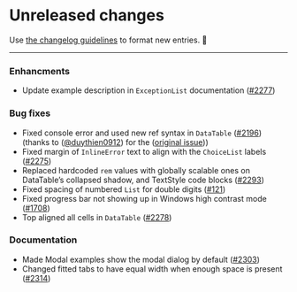 # Unreleased changes

Use [the changelog guidelines](https://git.io/polaris-changelog-guidelines) to format new entries. 💜

---

### Enhancments

- Update example description in `ExceptionList` documentation ([#2277](https://github.com/Shopify/polaris-react/pull/2277))

### Bug fixes

- Fixed console error and used new ref syntax in `DataTable` ([#2196](https://github.com/Shopify/polaris-react/pull/2196)) (thanks to ([@duythien0912](https://github.com/duythien0912)) for the ([original issue](https://github.com/Shopify/polaris/issues/403)))
- Fixed margin of `InlineError` text to align with the `ChoiceList` labels ([#2275](https://github.com/Shopify/polaris-react/pull/2275))
- Replaced hardcoded `rem` values with globally scalable ones on DataTable’s collapsed shadow, and TextStyle code blocks ([#2293](https://github.com/Shopify/polaris-react/pull/2293))
- Fixed spacing of numbered `List` for double digits ([#121](https://github.com/Shopify/polaris-ux/issues/121))
- Fixed progress bar not showing up in Windows high contrast mode ([#1708](https://github.com/Shopify/polaris-react/issues/1708))
- Top aligned all cells in `DataTable` ([#2278](https://github.com/Shopify/polaris-react/pull/2278))

### Documentation

- Made Modal examples show the modal dialog by default ([#2303](https://github.com/Shopify/polaris-react/pull/2303))
- Changed fitted tabs to have equal width when enough space is present ([#2314](https://github.com/Shopify/polaris-react/issues/2314))
